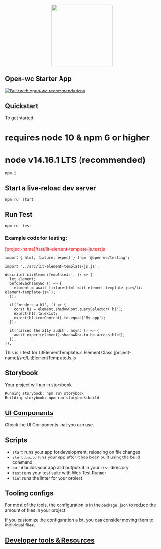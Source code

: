 <p align="center">
  <img width="200" src="https://open-wc.org/hero.png"></img>
</p>

## Open-wc Starter App

[![Built with open-wc recommendations](https://img.shields.io/badge/built%20with-open--wc-blue.svg)](https://github.com/open-wc)

## Quickstart

To get started:
# requires node 10 & npm 6 or higher
# node v14.16.1 LTS (recommended)
```bash
npm i

```

## Start a live-reload dev server

```
npm run start
```

## Run Test
```
npm run test
```
### Example code for testing:

<p style="color: red">[project-name]/test/lit-element-template-js.test.js</p>

```
import { html, fixture, expect } from '@open-wc/testing';

import '../src/lit-element-template-js.js';

describe('LitElementTemplateJs', () => {
  let element;
  beforeEach(async () => {
    element = await fixture(html`<lit-element-template-js></lit-element-template-js>`);
  });

  it('renders a h1', () => {
    const h1 = element.shadowRoot.querySelector('h1');
    expect(h1).to.exist;
    expect(h1.textContent).to.equal('My app');
  });

  it('passes the a11y audit', async () => {
    await expect(element).shadowDom.to.be.accessible();
  });
});
```
This is a test for LitElementTemplateJs Element Class [project-name]/src/LitElementTemplateJs.js

## Storybook
Your project will run in storybook
```
Running storybook: npm run storybook
Building storybook: npm run storybook:build
```

## [UI Components](https://vaadin.com/components)
Check the UI Components that you can use.

## Scripts

- `start` runs your app for development, reloading on file changes
- `start:build` runs your app after it has been built using the build command
- `build` builds your app and outputs it in your `dist` directory
- `test` runs your test suite with Web Test Runner
- `lint` runs the linter for your project

## Tooling configs

For most of the tools, the configuration is in the `package.json` to reduce the amount of files in your project.

If you customize the configuration a lot, you can consider moving them to individual files.

## [Developer tools & Resources](https://github.com/Mata101/lit-element-js-template/blob/main/DEVELOPER.md)